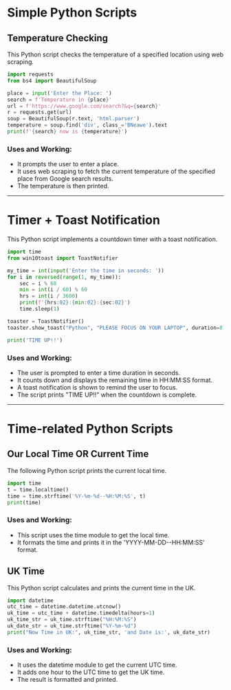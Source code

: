 # Simple Python Scripts


## Temperature Checking

This Python script checks the temperature of a specified location using web scraping.

```python
import requests
from bs4 import BeautifulSoup

place = input('Enter the Place: ')
search = f'Temperature in {place}'
url = f'https://www.google.com/search?&q={search}'
r = requests.get(url)
soup = BeautifulSoup(r.text, 'html.parser')
temperature = soup.find('div', class_='BNeawe').text
print(f'{search} now is {temperature}')
```

### Uses and Working:
- It prompts the user to enter a place.
- It uses web scraping to fetch the current temperature of the specified place from Google search results.
- The temperature is then printed.
---

# Timer + Toast Notification
This Python script implements a countdown timer with a toast notification.

```python
import time
from win10toast import ToastNotifier

my_time = int(input('Enter the time in seconds: '))
for i in reversed(range(1, my_time)):
    sec = i % 60
    min = int(i / 60) % 60
    hrs = int(i / 3600)
    print(f'{hrs:02}:{min:02}:{sec:02}')
    time.sleep(1)

toaster = ToastNotifier()
toaster.show_toast("Python", "PLEASE FOCUS ON YOUR LAPTOP", duration=8)

print('TIME UP!!')
```
### Uses and Working:
- The user is prompted to enter a time duration in seconds.
- It counts down and displays the remaining time in HH:MM:SS format.
- A toast notification is shown to remind the user to focus.
- The script prints "TIME UP!!" when the countdown is complete.
---

# Time-related Python Scripts

## Our Local Time OR Current Time

The following Python script prints the current local time.

```python
import time
t = time.localtime()
time = time.strftime('%Y-%m-%d--%H:%M:%S', t)
print(time)
```
### Uses and Working:

- This script uses the time module to get the local time.
- It formats the time and prints it in the 'YYYY-MM-DD--HH:MM:SS' format.

## UK Time

This Python script calculates and prints the current time in the UK.

```python
import datetime
utc_time = datetime.datetime.utcnow()
uk_time = utc_time + datetime.timedelta(hours=1)
uk_time_str = uk_time.strftime("%H:%M:%S")
uk_date_str = uk_time.strftime("%Y-%m-%d")
print("Now Time in UK:", uk_time_str, 'and Date is:', uk_date_str)
```

### Uses and Working:

- It uses the datetime module to get the current UTC time.
- It adds one hour to the UTC time to get the UK time.
- The result is formatted and printed.

